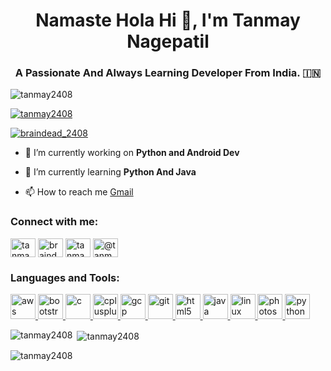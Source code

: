 <h1 align="center"> Namaste Hola Hi 👋, I'm Tanmay Nagepatil</h1>
<h3 align="center">A Passionate And Always Learning Developer From India. 🇮🇳 </h3>

<p align="left"> <img src="https://komarev.com/ghpvc/?username=tanmay2408&label=Profile%20views&color=0e75b6&style=flat" alt="tanmay2408" /> </p>

<p align="left"> <a href="https://github.com/ryo-ma/github-profile-trophy"><img src="https://github-profile-trophy.vercel.app/?username=tanmay2408" alt="tanmay2408" /></a> </p>

<p align="left"> <a href="https://twitter.com/braindead_2408" target="blank"><img src="https://img.shields.io/twitter/follow/braindead_2408?logo=twitter&style=for-the-badge" alt="braindead_2408" /></a> </p>

- 🔭 I’m currently working on **Python and Android Dev**

- 🌱 I’m currently learning **Python And Java**

- 📫 How to reach me <a href="mailto:tanmay2408@gmail.com">Gmail</a>
<h3 align="left">Connect with me:</h3>
<p align="left">
<a href="https://dev.to/tanmay2408" target="blank"><img align="center" src="https://cdn.jsdelivr.net/npm/simple-icons@3.0.1/icons/dev-dot-to.svg" alt="tanmay2408" height="30" width="40" /></a>
<a href="https://twitter.com/braindead_2408" target="blank"><img align="center" src="https://cdn.jsdelivr.net/npm/simple-icons@3.0.1/icons/twitter.svg" alt="braindead_2408" height="30" width="40" /></a>
<a href="https://instagram.com/tanmay.2408" target="blank"><img align="center" src="https://cdn.jsdelivr.net/npm/simple-icons@3.0.1/icons/instagram.svg" alt="tanmay.2408" height="30" width="40" /></a>
<a href="https://medium.com/@tanmay2408" target="blank"><img align="center" src="https://cdn.jsdelivr.net/npm/simple-icons@3.0.1/icons/medium.svg" alt="@tanmay2408" height="30" width="40" /></a>
</p>

<h3 align="left">Languages and Tools:</h3>
<p align="left"> <a href="https://aws.amazon.com" target="_blank"> <img src="https://devicons.github.io/devicon/devicon.git/icons/amazonwebservices/amazonwebservices-original-wordmark.svg" alt="aws" width="40" height="40"/> </a> <a href="https://getbootstrap.com" target="_blank"> <img src="https://devicons.github.io/devicon/devicon.git/icons/bootstrap/bootstrap-plain.svg" alt="bootstrap" width="40" height="40"/> </a> <a href="https://www.cprogramming.com/" target="_blank"> <img src="https://devicons.github.io/devicon/devicon.git/icons/c/c-original.svg" alt="c" width="40" height="40"/> </a> <a href="https://www.w3schools.com/cpp/" target="_blank"> <img src="https://devicons.github.io/devicon/devicon.git/icons/cplusplus/cplusplus-original.svg" alt="cplusplus" width="40" height="40"/> </a> <a href="https://cloud.google.com" target="_blank"> <img src="https://www.vectorlogo.zone/logos/google_cloud/google_cloud-icon.svg" alt="gcp" width="40" height="40"/> </a> <a href="https://git-scm.com/" target="_blank"> <img src="https://www.vectorlogo.zone/logos/git-scm/git-scm-icon.svg" alt="git" width="40" height="40"/> </a> <a href="https://www.w3.org/html/" target="_blank"> <img src="https://devicons.github.io/devicon/devicon.git/icons/html5/html5-original-wordmark.svg" alt="html5" width="40" height="40"/> </a> <a href="https://www.java.com" target="_blank"> <img src="https://devicons.github.io/devicon/devicon.git/icons/java/java-original-wordmark.svg" alt="java" width="40" height="40"/> </a> <a href="https://www.linux.org/" target="_blank"> <img src="https://devicons.github.io/devicon/devicon.git/icons/linux/linux-original.svg" alt="linux" width="40" height="40"/> </a> <a href="https://www.photoshop.com/en" target="_blank"> <img src="https://devicons.github.io/devicon/devicon.git/icons/photoshop/photoshop-plain.svg" alt="photoshop" width="40" height="40"/> </a> <a href="https://www.python.org" target="_blank"> <img src="https://devicons.github.io/devicon/devicon.git/icons/python/python-original.svg" alt="python" width="40" height="40"/> </a> </p>

<p><img align="left" src="https://github-readme-stats.vercel.app/api/top-langs?username=tanmay2408&show_icons=true&locale=en&layout=compact" alt="tanmay2408" /></p>

<p>&nbsp;<img align="center" src="https://github-readme-stats.vercel.app/api?username=tanmay2408&show_icons=true&locale=en" alt="tanmay2408" /></p>

<p><img align="center" src="https://github-readme-streak-stats.herokuapp.com/?user=tanmay2408&" alt="tanmay2408" /></p>
